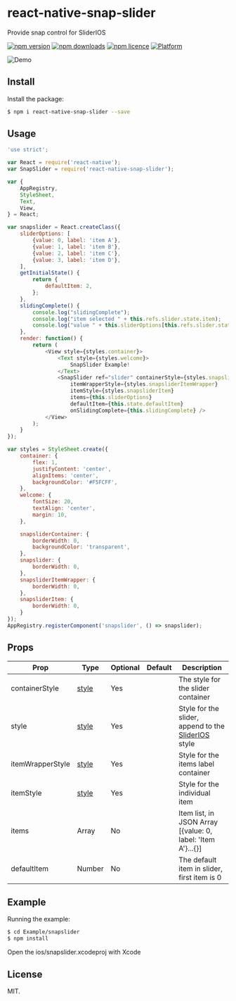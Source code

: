 # react-native-snap-slider
Provide snap control for SliderIOS

[![npm version](http://img.shields.io/npm/v/react-native-snap-slider.svg?style=flat-square)](https://npmjs.org/package/react-native-snap-slider "View this project on npm")
[![npm downloads](http://img.shields.io/npm/dm/react-native-snap-slider.svg?style=flat-square)](https://npmjs.org/package/react-native-snap-slider "View this project on npm")
[![npm licence](http://img.shields.io/npm/l/react-native-snap-slider.svg?style=flat-square)](https://npmjs.org/package/react-native-snap-slider "View this project on npm")
[![Platform](https://img.shields.io/badge/platform-ios-989898.svg?style=flat-square)](https://npmjs.org/package/react-native-snap-slider "View this project on npm")

![Demo](https://github.com/franfran/react-native-snap-slider/wiki/images/screenshot.gif)

## Install

Install the package:

```bash
$ npm i react-native-snap-slider --save
```

## Usage

```javascript
'use strict';

var React = require('react-native');
var SnapSlider = require('react-native-snap-slider');

var {
    AppRegistry,
    StyleSheet,
    Text,
    View,
} = React;

var snapslider = React.createClass({
    sliderOptions: [
        {value: 0, label: 'item A'},
        {value: 1, label: 'item B'},
        {value: 2, label: 'item C'},
        {value: 3, label: 'item D'},
    ],
    getInitialState() {
        return {
            defaultItem: 2,
        };
    },
    slidingComplete() {
        console.log("slidingComplete");
        console.log("item selected " + this.refs.slider.state.item);
        console.log("value " + this.sliderOptions[this.refs.slider.state.item].value);
    },
    render: function() {
        return (
            <View style={styles.container}>
                <Text style={styles.welcome}>
                    SnapSlider Example!
                </Text>
                <SnapSlider ref="slider" containerStyle={styles.snapsliderContainer} style={styles.snapslider}
                    itemWrapperStyle={styles.snapsliderItemWrapper}
                    itemStyle={styles.snapsliderItem}
                    items={this.sliderOptions}
                    defaultItem={this.state.defaultItem}
                    onSlidingComplete={this.slidingComplete} />
            </View>
        );
    }
});

var styles = StyleSheet.create({
    container: {
        flex: 1,
        justifyContent: 'center',
        alignItems: 'center',
        backgroundColor: '#F5FCFF',
    },
    welcome: {
        fontSize: 20,
        textAlign: 'center',
        margin: 10,
    },

    snapsliderContainer: {
        borderWidth: 0,
        backgroundColor: 'transparent',
    },
    snapslider: {
        borderWidth: 0,
    },
    snapsliderItemWrapper: {
        borderWidth: 0,
    },
    snapsliderItem: {
        borderWidth: 0,
    }
});
AppRegistry.registerComponent('snapslider', () => snapslider);
```

## Props

Prop                  | Type     | Optional | Default                   | Description
--------------------- | -------- | -------- | ------------------------- | -----------
containerStyle        | [style](http://facebook.github.io/react-native/docs/view.html#style)    | Yes      |                           | The style for the slider container
style                 | [style](http://facebook.github.io/react-native/docs/view.html#style)    | Yes      |                           | Style for the slider, append to the [SliderIOS](https://facebook.github.io/react-native/docs/sliderios.html)  style 
itemWrapperStyle      | [style](http://facebook.github.io/react-native/docs/view.html#style)    | Yes      |                           | Style for the items label container
itemStyle            | [style](http://facebook.github.io/react-native/docs/view.html#style)    | Yes      |                           | Style for the individual item
items    | Array    | No      |                           | Item list, in JSON Array [{value: 0, label: 'Item A'}...{}]
defaultItem    | Number    | No      |                    | The default item in slider, first item is 0

## Example

Running the example:

```bash
$ cd Example/snapslider
$ npm install
```

Open the ios/snapslider.xcodeproj with Xcode

## License

MIT.
